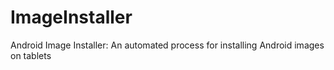 ImageInstaller
==============

Android Image Installer: An automated process for installing Android images on tablets


